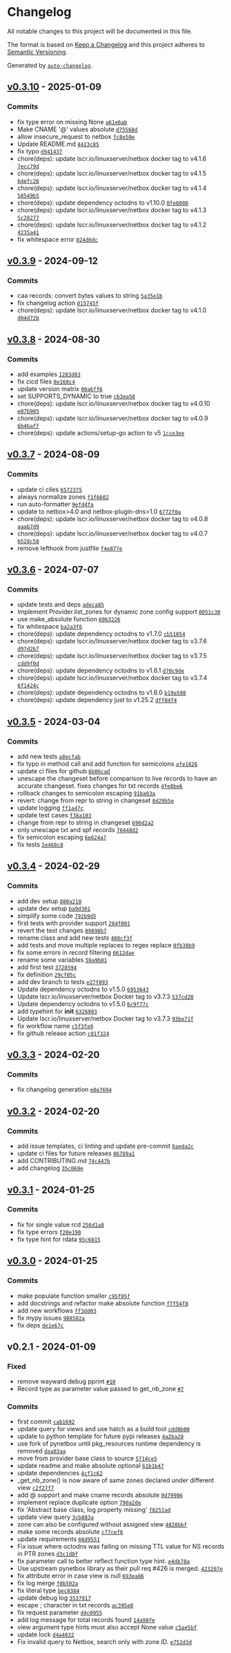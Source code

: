 # Changelog

All notable changes to this project will be documented in this file.

The format is based on [Keep a Changelog](https://keepachangelog.com/en/1.0.0/)
and this project adheres to [Semantic Versioning](https://semver.org/spec/v2.0.0.html).

Generated by [`auto-changelog`](https://github.com/CookPete/auto-changelog).

## [v0.3.10](https://git.44net.ch/olofvndrhr/octodns-netbox-dns/compare/v0.3.9...v0.3.10) - 2025-01-09

### Commits

- fix type error on missing None [`a61e6ab`](https://git.44net.ch/olofvndrhr/octodns-netbox-dns/commit/a61e6ab69f1ca7de4d89bda2a2b570a76d264b57)
- Make CNAME '@' values absolute [`d75568d`](https://git.44net.ch/olofvndrhr/octodns-netbox-dns/commit/d75568dc8ff2a04ba4f9880a1763f098f13b024e)
- allow insecure_request to netbox [`fc8e50e`](https://git.44net.ch/olofvndrhr/octodns-netbox-dns/commit/fc8e50e32b268a8969fcc30f104f05ece2c9e6f8)
- Update README.md [`4423c85`](https://git.44net.ch/olofvndrhr/octodns-netbox-dns/commit/4423c85ac189f063b73716777d82425d026bd489)
- fix typo [`d941437`](https://git.44net.ch/olofvndrhr/octodns-netbox-dns/commit/d9414371cbe7cbbb568ab515ab4fc60ffb0bca13)
- chore(deps): update lscr.io/linuxserver/netbox docker tag to v4.1.6 [`7ecc79d`](https://git.44net.ch/olofvndrhr/octodns-netbox-dns/commit/7ecc79ddb567fe40d14c198742936cf8bc8d8674)
- chore(deps): update lscr.io/linuxserver/netbox docker tag to v4.1.5 [`b4efc26`](https://git.44net.ch/olofvndrhr/octodns-netbox-dns/commit/b4efc26660a6834584a5675f00728898c0d8342f)
- chore(deps): update lscr.io/linuxserver/netbox docker tag to v4.1.4 [`58549b5`](https://git.44net.ch/olofvndrhr/octodns-netbox-dns/commit/58549b52244c03e5cb775558534eeeaca6cde602)
- chore(deps): update dependency octodns to v1.10.0 [`0fe6008`](https://git.44net.ch/olofvndrhr/octodns-netbox-dns/commit/0fe600824059833e2445f1a0e042e78c87a78f38)
- chore(deps): update lscr.io/linuxserver/netbox docker tag to v4.1.3 [`5c28277`](https://git.44net.ch/olofvndrhr/octodns-netbox-dns/commit/5c28277e57a2062abe326a957d71f1816da4bdce)
- chore(deps): update lscr.io/linuxserver/netbox docker tag to v4.1.2 [`4235a41`](https://git.44net.ch/olofvndrhr/octodns-netbox-dns/commit/4235a41e70bb1c46d5510c7223c30b77db9f2f53)
- fix whitespace error [`024d6dc`](https://git.44net.ch/olofvndrhr/octodns-netbox-dns/commit/024d6dc52e356c741f02892cefb4aa9af084ee25)

## [v0.3.9](https://git.44net.ch/olofvndrhr/octodns-netbox-dns/compare/v0.3.8...v0.3.9) - 2024-09-12

### Commits

- caa records: convert bytes values to string [`5a35e1b`](https://git.44net.ch/olofvndrhr/octodns-netbox-dns/commit/5a35e1b51e4ba8e9b1c9e172d11ae8684e344eb9)
- fix changelog action [`015745f`](https://git.44net.ch/olofvndrhr/octodns-netbox-dns/commit/015745f353cd29861c2b6a4927e8f3cdf137f4ec)
- chore(deps): update lscr.io/linuxserver/netbox docker tag to v4.1.0 [`d04d72b`](https://git.44net.ch/olofvndrhr/octodns-netbox-dns/commit/d04d72bad043b37ac745d055f2e482493b7e962b)

## [v0.3.8](https://git.44net.ch/olofvndrhr/octodns-netbox-dns/compare/v0.3.7...v0.3.8) - 2024-08-30

### Commits

- add examples [`1283d83`](https://git.44net.ch/olofvndrhr/octodns-netbox-dns/commit/1283d83060ca0728fe399bccbc01a1a5f27452ce)
- fix cicd files [`8e168c4`](https://git.44net.ch/olofvndrhr/octodns-netbox-dns/commit/8e168c4d88de25da1a68eff15d955968daa6b23a)
- update version matrix [`00a6ff6`](https://git.44net.ch/olofvndrhr/octodns-netbox-dns/commit/00a6ff600beeeb25e432e5ccac774c43e1fdd3fb)
- set SUPPORTS_DYNAMIC to true [`cb3ea58`](https://git.44net.ch/olofvndrhr/octodns-netbox-dns/commit/cb3ea583e1ab126b49f3f31055cec8f541d78716)
- chore(deps): update lscr.io/linuxserver/netbox docker tag to v4.0.10 [`e07b905`](https://git.44net.ch/olofvndrhr/octodns-netbox-dns/commit/e07b9054eab1e9baf7676ac36a8989a00ab23c80)
- chore(deps): update lscr.io/linuxserver/netbox docker tag to v4.0.9 [`6b4baff`](https://git.44net.ch/olofvndrhr/octodns-netbox-dns/commit/6b4bafff5ace100d3de651c50c5d25063907819b)
- chore(deps): update actions/setup-go action to v5 [`1cce3ee`](https://git.44net.ch/olofvndrhr/octodns-netbox-dns/commit/1cce3eee7376c56ef89528e35384c75dc5a279e6)

## [v0.3.7](https://git.44net.ch/olofvndrhr/octodns-netbox-dns/compare/v0.3.6...v0.3.7) - 2024-08-09

### Commits

- update ci ciles [`6572375`](https://git.44net.ch/olofvndrhr/octodns-netbox-dns/commit/65723753f6747921990fcd4f1b6c39c00005a92e)
- always normalize zones [`f1f6602`](https://git.44net.ch/olofvndrhr/octodns-netbox-dns/commit/f1f6602985ef57d2b1531f7099a1df7515fbaa6f)
- run auto-formatter [`9efd4fa`](https://git.44net.ch/olofvndrhr/octodns-netbox-dns/commit/9efd4faea1320a8e037ef0e4a7deab89fb3a95ab)
- update to netbox&gt;4.0 and netbox-plugin-dns&gt;1.0 [`6772f0a`](https://git.44net.ch/olofvndrhr/octodns-netbox-dns/commit/6772f0a5e0a929cc589c4fb08ff989eb8a962c3c)
- chore(deps): update lscr.io/linuxserver/netbox docker tag to v4.0.8 [`aaab7d9`](https://git.44net.ch/olofvndrhr/octodns-netbox-dns/commit/aaab7d948e5cba8c34785b5f4c53cee3c6791184)
- chore(deps): update lscr.io/linuxserver/netbox docker tag to v4.0.7 [`b528c58`](https://git.44net.ch/olofvndrhr/octodns-netbox-dns/commit/b528c58eaed41afd59c3fa76ae5f9940d5ba5049)
- remove lefthook from justfile [`f4e877e`](https://git.44net.ch/olofvndrhr/octodns-netbox-dns/commit/f4e877e2fe41dbf8a5e52bc795bf04b5da654aed)

## [v0.3.6](https://git.44net.ch/olofvndrhr/octodns-netbox-dns/compare/v0.3.5...v0.3.6) - 2024-07-07

### Commits

- update tests and deps [`adeca85`](https://git.44net.ch/olofvndrhr/octodns-netbox-dns/commit/adeca856be84af888ec7d1de3a567fba5c439f68)
- Implement Provider.list_zones for dynamic zone config support [`0051c30`](https://git.44net.ch/olofvndrhr/octodns-netbox-dns/commit/0051c30b8d948971b7ec447595b50eef80515993)
- use make_absolute function [`60b3226`](https://git.44net.ch/olofvndrhr/octodns-netbox-dns/commit/60b322636169fd8a32804f29264fe750caff607b)
- fix whitespace [`ba2a3f6`](https://git.44net.ch/olofvndrhr/octodns-netbox-dns/commit/ba2a3f6edfe2be8566c609784f659b1638c3922d)
- chore(deps): update dependency octodns to v1.7.0 [`cb51054`](https://git.44net.ch/olofvndrhr/octodns-netbox-dns/commit/cb510541e25cd5b1d57afc8496b4bb89088f3b3c)
- chore(deps): update lscr.io/linuxserver/netbox docker tag to v3.7.6 [`d97d2b7`](https://git.44net.ch/olofvndrhr/octodns-netbox-dns/commit/d97d2b749cd5a62e310600b31159665b44e724d7)
- chore(deps): update lscr.io/linuxserver/netbox docker tag to v3.7.5 [`cdd9f0d`](https://git.44net.ch/olofvndrhr/octodns-netbox-dns/commit/cdd9f0d910f682f8ab70c66887e75f095e43094a)
- chore(deps): update dependency octodns to v1.6.1 [`d70c9de`](https://git.44net.ch/olofvndrhr/octodns-netbox-dns/commit/d70c9dec0aa532c699feba8bd5991cfe7a7a13d7)
- chore(deps): update lscr.io/linuxserver/netbox docker tag to v3.7.4 [`6f1424c`](https://git.44net.ch/olofvndrhr/octodns-netbox-dns/commit/6f1424c25e7ce387a70094086a55ece38e6c7342)
- chore(deps): update dependency octodns to v1.6.0 [`b19a598`](https://git.44net.ch/olofvndrhr/octodns-netbox-dns/commit/b19a598c387c6cc53756bfc0b255ec6134e3aeef)
- chore(deps): update dependency just to v1.25.2 [`dff84f4`](https://git.44net.ch/olofvndrhr/octodns-netbox-dns/commit/dff84f48ab87fb257ee82ecf7ddb9e2b6993bd86)

## [v0.3.5](https://git.44net.ch/olofvndrhr/octodns-netbox-dns/compare/v0.3.4...v0.3.5) - 2024-03-04

### Commits

- add new tests [`a8ecfab`](https://git.44net.ch/olofvndrhr/octodns-netbox-dns/commit/a8ecfab93096cd3201efcb06a65bc86a2444611a)
- fix typo in method call and add function for semicolons [`afe1826`](https://git.44net.ch/olofvndrhr/octodns-netbox-dns/commit/afe182628a7b2fc784dc48bebaf9978c85d682d2)
- update ci files for github [`6b06cad`](https://git.44net.ch/olofvndrhr/octodns-netbox-dns/commit/6b06cada38751648b9365fd27b850aa2b6d250a8)
- unescape the changeset before comparison to live records to have an accurate changeset. fixes changes for txt records [`4fe8be6`](https://git.44net.ch/olofvndrhr/octodns-netbox-dns/commit/4fe8be62918b5bea821f4f88a151918899b61e91)
- rollback changes to semicolon escaping [`91ba03a`](https://git.44net.ch/olofvndrhr/octodns-netbox-dns/commit/91ba03af7f5f53a7f3b5218f0f4a905eebcdb914)
- revert: change from repr to string in changeset [`8d29b5e`](https://git.44net.ch/olofvndrhr/octodns-netbox-dns/commit/8d29b5e639b25bb57b43e9e85bbe78e51d70b493)
- update logging [`ff1a47c`](https://git.44net.ch/olofvndrhr/octodns-netbox-dns/commit/ff1a47cf8cda21695fb4e30910dd92d0f9cb8b63)
- update test cases [`f38a103`](https://git.44net.ch/olofvndrhr/octodns-netbox-dns/commit/f38a1036b79b9779a8480c2d1f79132370b83bb4)
- change from repr to string in changeset [`696d2a2`](https://git.44net.ch/olofvndrhr/octodns-netbox-dns/commit/696d2a2532eef05fee95cddff627c9b09736ae52)
- only unescape txt and spf records [`78448d2`](https://git.44net.ch/olofvndrhr/octodns-netbox-dns/commit/78448d2bde85fda1718c64e6cd8983b4fcb20fe0)
- fix semicolon escaping [`6e624a7`](https://git.44net.ch/olofvndrhr/octodns-netbox-dns/commit/6e624a79a75051295d1863f9af7e907d44a9b307)
- fix tests [`2e468c8`](https://git.44net.ch/olofvndrhr/octodns-netbox-dns/commit/2e468c85699808ed9ba2edb35a6cc39591869346)

## [v0.3.4](https://git.44net.ch/olofvndrhr/octodns-netbox-dns/compare/v0.3.3...v0.3.4) - 2024-02-29

### Commits

- add dev setup [`880a210`](https://git.44net.ch/olofvndrhr/octodns-netbox-dns/commit/880a210b9bacf9158f3f8f90142c34d4e1719f45)
- update dev setup [`ba9d301`](https://git.44net.ch/olofvndrhr/octodns-netbox-dns/commit/ba9d301dacf532a4fd217f6b08b4d3b407f315c6)
- simplify some code [`792b9d5`](https://git.44net.ch/olofvndrhr/octodns-netbox-dns/commit/792b9d5429c43bbf67b99b35c7852b5d1e048980)
- first tests with provider support [`284f001`](https://git.44net.ch/olofvndrhr/octodns-netbox-dns/commit/284f001236bda738693cea213cd3c1b6c5d9d16b)
- revert the test changes [`09898b7`](https://git.44net.ch/olofvndrhr/octodns-netbox-dns/commit/09898b7a228454a26bcf1e83b6cac7b556ec9aa3)
- rename class and add new tests [`408cf3f`](https://git.44net.ch/olofvndrhr/octodns-netbox-dns/commit/408cf3fdd279d5911eefb21f3789410c287c6611)
- add tests and move multiple replaces to regex replace [`0fb38b9`](https://git.44net.ch/olofvndrhr/octodns-netbox-dns/commit/0fb38b9ae54efb1d593f3daa1a2af601a7e52d60)
- fix some errors in record filtering [`6612dae`](https://git.44net.ch/olofvndrhr/octodns-netbox-dns/commit/6612daeee79a8759d4af3c0caa86129fce27f0b6)
- rename some variables [`59a9b01`](https://git.44net.ch/olofvndrhr/octodns-netbox-dns/commit/59a9b01fef8feadfc448716eec30e9f1157d34ae)
- add first test [`3728594`](https://git.44net.ch/olofvndrhr/octodns-netbox-dns/commit/3728594b4e022e77846468d7f8e3260ed3b13029)
- fix definition [`29cf05c`](https://git.44net.ch/olofvndrhr/octodns-netbox-dns/commit/29cf05c888fb96dab1710d86168250563b4b0bf6)
- add dev branch to tests [`e27f893`](https://git.44net.ch/olofvndrhr/octodns-netbox-dns/commit/e27f8938a51449718de638651550ea54a187589d)
- Update dependency octodns to v1.5.0 [`6953643`](https://git.44net.ch/olofvndrhr/octodns-netbox-dns/commit/69536438767c8c7483c330967278a19b02d99f7f)
- Update lscr.io/linuxserver/netbox Docker tag to v3.7.3 [`537cd20`](https://git.44net.ch/olofvndrhr/octodns-netbox-dns/commit/537cd2061b859e1f4bff4e009154c1ac2ff31e5f)
- Update dependency octodns to v1.5.0 [`6c9f77c`](https://git.44net.ch/olofvndrhr/octodns-netbox-dns/commit/6c9f77c5f420bfc06d28dbbbf5ef512fb8f32d1f)
- add typehint for __init__ [`6326903`](https://git.44net.ch/olofvndrhr/octodns-netbox-dns/commit/6326903bb3990ed57045f91bae53b377677862b9)
- Update lscr.io/linuxserver/netbox Docker tag to v3.7.3 [`93be71f`](https://git.44net.ch/olofvndrhr/octodns-netbox-dns/commit/93be71fabad25f1285f827e347da82a97212a425)
- fix workflow name [`c5f3fa9`](https://git.44net.ch/olofvndrhr/octodns-netbox-dns/commit/c5f3fa9e00ad63231ecbd6654853510ca338883f)
- fix github release action [`c81f324`](https://git.44net.ch/olofvndrhr/octodns-netbox-dns/commit/c81f3241d9841798582cbfdf75e11c5d59ea6eee)

## [v0.3.3](https://git.44net.ch/olofvndrhr/octodns-netbox-dns/compare/v0.3.2...v0.3.3) - 2024-02-20

### Commits

- fix changelog generation [`e0e7694`](https://git.44net.ch/olofvndrhr/octodns-netbox-dns/commit/e0e769409d7c5c369e7f0c0c1cbd74da1f2ddcde)

## [v0.3.2](https://git.44net.ch/olofvndrhr/octodns-netbox-dns/compare/v0.3.1...v0.3.2) - 2024-02-20

### Commits

- add issue templates, ci linting and update pre-commit [`6aeda2c`](https://git.44net.ch/olofvndrhr/octodns-netbox-dns/commit/6aeda2c48bf50c5081a2f5cf8dfed096440a6e5f)
- update ci files for future releases [`86789a1`](https://git.44net.ch/olofvndrhr/octodns-netbox-dns/commit/86789a1c4bc3ab45d34e1dfcdcc765d7890138d5)
- add CONTRIBUTING.md [`74c447b`](https://git.44net.ch/olofvndrhr/octodns-netbox-dns/commit/74c447b282949184be41f05bd975f442ac6f7b92)
- add changelog [`35c069e`](https://git.44net.ch/olofvndrhr/octodns-netbox-dns/commit/35c069efe94442c6307e3ac87185a84ad49a1282)

## [v0.3.1](https://git.44net.ch/olofvndrhr/octodns-netbox-dns/compare/v0.3.0...v0.3.1) - 2024-01-25

### Commits

- fix for single value rcd [`256d1a8`](https://git.44net.ch/olofvndrhr/octodns-netbox-dns/commit/256d1a8f0ecc5de6a8d8d3e3ff10752785b3d2d2)
- fix type errors [`f20e190`](https://git.44net.ch/olofvndrhr/octodns-netbox-dns/commit/f20e190ef6d4bf130550616fac7d83af721b4ff2)
- fix type hint for rdata [`95c6815`](https://git.44net.ch/olofvndrhr/octodns-netbox-dns/commit/95c6815dad6ea0b2c2eca42e83f79da08487e409)

## [v0.3.0](https://git.44net.ch/olofvndrhr/octodns-netbox-dns/compare/v0.2.1...v0.3.0) - 2024-01-25

### Commits

- make populate function smaller [`c95f95f`](https://git.44net.ch/olofvndrhr/octodns-netbox-dns/commit/c95f95fb8b8a2ae79b8f4db05675e98386a723b6)
- add docstrings and refactor make absolute function [`f7f54f8`](https://git.44net.ch/olofvndrhr/octodns-netbox-dns/commit/f7f54f8eb71fef26c6759509a589d9afc7a91bdc)
- add new workflows [`ff3dd03`](https://git.44net.ch/olofvndrhr/octodns-netbox-dns/commit/ff3dd03ce53002e457e172b8718af1e65ac7f78d)
- fix mypy issues [`988502a`](https://git.44net.ch/olofvndrhr/octodns-netbox-dns/commit/988502a499d86339fc7f2f4c623c442590b1f59d)
- fix deps [`de1e67c`](https://git.44net.ch/olofvndrhr/octodns-netbox-dns/commit/de1e67c6be5063c6dbed6483f232baf9420dcfa7)

## v0.2.1 - 2024-01-09

### Fixed

- remove wayward debug pprint [`#10`](https://git.44net.ch/olofvndrhr/octodns-netbox-dns/issues/10)
- Record type as parameter value passed to get_nb_zone [`#7`](https://git.44net.ch/olofvndrhr/octodns-netbox-dns/issues/7)

### Commits

- first commit [`cab1692`](https://git.44net.ch/olofvndrhr/octodns-netbox-dns/commit/cab1692ea57fedc54a2633330c442d2acebba1e8)
- update query for views and use hatch as a build tool [`cdd0b00`](https://git.44net.ch/olofvndrhr/octodns-netbox-dns/commit/cdd0b00cd155ac5af9d6a457fa1ecfb71081b3a9)
- update to python template for future pypi releases [`4a2ba28`](https://git.44net.ch/olofvndrhr/octodns-netbox-dns/commit/4a2ba28aaa3c05fdc163a3b703c7226a74e349e6)
- use fork of pynetbox until pkg_resources runtime dependency is removed [`daa03aa`](https://git.44net.ch/olofvndrhr/octodns-netbox-dns/commit/daa03aae2df979c2469696011ce42c694192a02c)
- move from provider base class to source [`5714ce5`](https://git.44net.ch/olofvndrhr/octodns-netbox-dns/commit/5714ce5af9d738999ddb68e7b92eb60c5776cd02)
- update readme and make absolute optional [`61b1b47`](https://git.44net.ch/olofvndrhr/octodns-netbox-dns/commit/61b1b47a96bb81ab6eb216a4a0988f7682a7fa9f)
- update dependencies [`4cf1c62`](https://git.44net.ch/olofvndrhr/octodns-netbox-dns/commit/4cf1c627742593a8590f26d49bd375e3b51b31bc)
- _get_nb_zone() is now aware of same zones declared under different view [`c2f27f7`](https://git.44net.ch/olofvndrhr/octodns-netbox-dns/commit/c2f27f7c43f78040d79d6fdc2c84d250f6f64403)
- add @ support and make cname records absolute [`9d79906`](https://git.44net.ch/olofvndrhr/octodns-netbox-dns/commit/9d79906f960bb61aacfb464979899805bce34dbf)
- implement replace duplicate option [`790a2de`](https://git.44net.ch/olofvndrhr/octodns-netbox-dns/commit/790a2de3458e3fd9cefd0fdf35b82dfa156820bf)
- fix 'Abstract base class, log property missing' [`f8251ad`](https://git.44net.ch/olofvndrhr/octodns-netbox-dns/commit/f8251ad8ffcf6f92dfcf1dfdcffe954ac55eee4c)
- update view query [`3cb883a`](https://git.44net.ch/olofvndrhr/octodns-netbox-dns/commit/3cb883abd67a275e4e64a79c6a28f46d706b9679)
- zone can also be configured without assigned view [`4828bbf`](https://git.44net.ch/olofvndrhr/octodns-netbox-dns/commit/4828bbf00bb8f4946f07134a39cddc04a2ed306b)
- make some records absolute [`c77cef6`](https://git.44net.ch/olofvndrhr/octodns-netbox-dns/commit/c77cef64ee5d0470ab8fa1f5fc2781e1f24a75a2)
- update requirements [`66d9551`](https://git.44net.ch/olofvndrhr/octodns-netbox-dns/commit/66d95519b1070489859d665671d50e50f94f5a8e)
- Fix issue where octodns was failing on missing TTL value for NS records in PTR zones [`d3c1d0f`](https://git.44net.ch/olofvndrhr/octodns-netbox-dns/commit/d3c1d0f65390dd595441ac3dca1cf52db790ddad)
- fix parameter call to better reflect function type hint. [`e4db78a`](https://git.44net.ch/olofvndrhr/octodns-netbox-dns/commit/e4db78a281a27765271f1afda07dee08602ed2d0)
- Use upstream pynetbox library as their pull req #426 is merged. [`423207e`](https://git.44net.ch/olofvndrhr/octodns-netbox-dns/commit/423207e5dd1673f306fb392cc5d37f63a4545fe5)
- fix attribute error in case view is null [`693ea86`](https://git.44net.ch/olofvndrhr/octodns-netbox-dns/commit/693ea866296132b1cd94e2dda61ae94e94a77557)
- fix log merge [`f0b502a`](https://git.44net.ch/olofvndrhr/octodns-netbox-dns/commit/f0b502a74f3ea72cfd78d9837bbbcc0934e0b826)
- fix literal type [`bec8384`](https://git.44net.ch/olofvndrhr/octodns-netbox-dns/commit/bec83845577417d0ede5bd57a7772946bd997142)
- update debug log [`3537917`](https://git.44net.ch/olofvndrhr/octodns-netbox-dns/commit/353791797ded363c9610b5f40e4bd857b93fd328)
- escape ; character in txt records [`ac395e8`](https://git.44net.ch/olofvndrhr/octodns-netbox-dns/commit/ac395e84e24b1b271ff76721137e2d82f548553c)
- fix request parameter [`d4c0955`](https://git.44net.ch/olofvndrhr/octodns-netbox-dns/commit/d4c095540f0b925dcca249d2896ca890731af256)
- add log message for total records found [`14a98fe`](https://git.44net.ch/olofvndrhr/octodns-netbox-dns/commit/14a98fe132b3e6789ca3ad410bc101bac00b4f78)
- view argument type hints must also accept None value [`c5ae5bf`](https://git.44net.ch/olofvndrhr/octodns-netbox-dns/commit/c5ae5bf4057756030f0447681e9e6c2dccb59ec1)
- update lock [`d4a4032`](https://git.44net.ch/olofvndrhr/octodns-netbox-dns/commit/d4a403261fb2e80a4335071cc17dbff00fa9366c)
- Fix invalid query to Netbox, search only with zone ID. [`e752d3d`](https://git.44net.ch/olofvndrhr/octodns-netbox-dns/commit/e752d3db221f9b79e3df5dc30ca40f597a655873)
